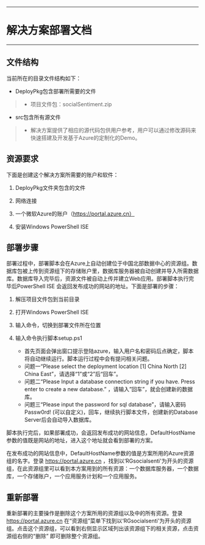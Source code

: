 ----------
# 解决方案部署文档
----------


## 文件结构
当前所在的目录文件结构如下：

- DeployPkg包含部署所需要的文件
> - 项目文件包：socialSentiment.zip

- src包含所有源文件

> - 解决方案提供了相应的源代码包供用户参考，用户可以通过修改源码来快速搭建及开发基于Azure的定制化的Demo。


## 资源要求
下面是创建这个解决方案所需要的账户和软件：

1. DeployPkg文件夹包含的文件


2.  网络连接


3.  一个微软Azure的账户（https://portal.azure.cn）


4.  安装Windows PowerShell ISE


## 部署步骤
部署过程中，部署脚本会在Azure上自动创建位于中国北部数据中心的资源组。数据库包被上传到资源组下的存储账户里，数据库服务器被自动创建并导入所需数据库。数据库导入完毕后，资源文件被自动上传并建立Web应用。部署脚本执行完毕后PowerShell ISE 会返回发布成功的网站的地址。下面是部署的步骤：

1.  解压项目文件包到当前目录


2. 打开Windows PowerShell ISE


3. 输入命令，切换到部署文件所在位置 


4. 输入命令执行脚本setup.ps1
	-	首先页面会弹出窗口提示登陆azure，输入用户名和密码后点确定，脚本将自动继续运行。脚本运行过程中会有提问相关问题。
	-	问题一“Please select the deployment location [1] China North [2] China East”，请选择“1”或“2”后“回车”。
	-	问题二“Please Input a database connection string if you have. Press enter to create a new database.” ，请输入”回车”，就会创建新的数据库。
	-	问题三“Please input the password for sql database”，请输入密码Passw0rd! (可以自定义)，回车，继续执行脚本文件，创建新的Database Server后会自动导入数据库。

脚本执行完后，如果部署成功，会返回发布成功的网站信息，DefaultHostName参数的值既是网站的地址，进入这个地址就会看到部署的方案。

在发布成功的网站信息中，DefaultHostName参数的值是方案所用的Azure资源组的名字。登录 https://portal.azure.cn ，找到以‘RGsocialsenti'为开头的资源组，在此资源组里可以看到本方案用到的所有资源：一个数据库服务器，一个数据库，一个存储账户，一个应用服务计划和一个应用服务。

## 重新部署
重新部署的主要操作是删除这个方案所用的资源组以及中的所有资源。登录 https://portal.azure.cn 在“资源组”菜单下找到以‘RGsocialsenti'为开头的资源组。点击这个资源组，可以看到右侧显示区域列出该资源组下的相关资源，点击资源组右侧的“删除” 即可删除整个资源组。


